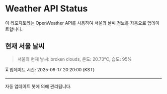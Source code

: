 
# Weather API Status

이 리포지토리는 OpenWeather API를 사용하여 서울의 날씨 정보를 자동으로 업데이트합니다.

## 현재 서울 날씨
> 서울의 현재 날씨: broken clouds, 온도: 20.73°C, 습도: 95%

⏳ 업데이트 시간: 2025-09-17 20:20:00 (KST)

---
자동 업데이트 봇에 의해 관리됩니다.
